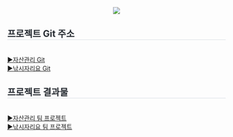 <div align= "center">
    <img src="https://capsule-render.vercel.app/api?type=waving&color=auto&height=120&text=Yun's%20Git%20hub&animation=&fontColor=000000&fontSize=70" />
</div>

<div style="text-align: left;">
    <h2 style="border-bottom: 1px solid #d8dee4; color: #282d33;"> 프로젝트 Git 주소 </h2> 
    <br> 
    <div style="text-align: left;">
        <a href=https://github.com/y5624711/prj241126/>▶자산관리 Git</a>
        <br>
        <a href=https://github.com/y5624711/TeamProject250106/>▶낚시자리요 Git</a>
    </div>  
<div style="text-align: left;">
    <h2 style="border-bottom: 1px solid #d8dee4; color: #282d33;"> 프로젝트 결과물 </h2> <br> 
    <div style="text-align: left;">
        <a href=http://54.180.144.145:8080/>▶자산관리 팀 프로젝트</a>
        <br>
        <a href=http://43.201.71.147:8080/>▶낚시자리요 팀 프로젝트</a>
</div>  

